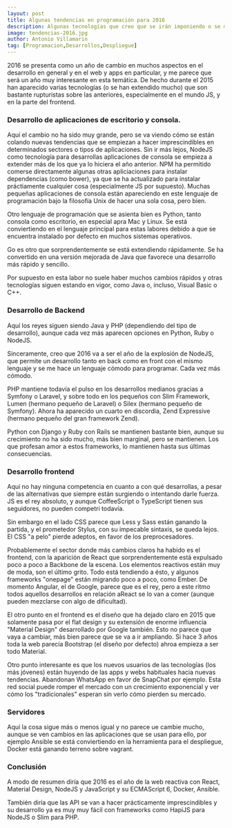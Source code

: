 ```yaml
---
layout: post
title: Algunas tendencias en programación para 2016
description: Algunas tecnologías que creo que se irán imponiendo o se mantendrán en 2016 en programaicón
image: tendencias-2016.jpg
author: Antonio Villamarin
tag: [Programacion,Desarrollos,Despliegue]
---
```


2016 se presenta como un año de cambio en muchos aspectos en el desarrollo en general y en el web y apps en particular, y me parece que será un año muy interesante en esta temática. De hecho durante el 2015 han aparecido varias tecnologías (o se han extendido mucho) que son bastante rupturistas sobre las anteriores, especialmente en el mundo JS, y en la parte del frontend.

### Desarrollo de aplicaciones de escritorio y consola.

Aquí el cambio no ha sido muy grande, pero se va viendo cómo se están colando nuevas tendencias que  se empiezan a hacer imprescindibles en determinados sectores o tipos de aplicaciones. Sin ir más lejos, NodeJS como tecnología para desarrollas aplicaciones de consola se empieza a extender más de los que ya lo hiciera el año anterior. NPM ha permitido comerse directamente algunas otras apliciaciones para instalar dependencias (como bower), ya que se ha actualizado para instalar práctiamente cualquier cosa (especialmente JS por supuesto). Muchas pequeñas aplicaciones de consola están apareciendo en este lenguaje de programación bajo la filosofía Unix de hacer una sola cosa, pero bien.

Otro lenguaje de programación que se asienta bien es Python, tanto consola como escritorio, en especial apra Mac y Linux. Se está conviertiendo en el lenguaje principal para estas labores debido a que se encuentra instalado por defecto en  muchos sistemas operativos.

Go es otro que sorprendentemente se está extendiendo rápidamente. Se ha convertido en una versión mejorada de Java que favorece una desarrollo más rápido y sencillo.

Por supuesto en esta labor no suele haber muchos cambios rápidos y otras tecnologías siguen estando en vigor, como Java o, incluso, Visual Basic o C++.

### Desarrollo de Backend

Aquí los reyes siguen siendo Java y PHP (dependiendo del tipo de desarrollo), aunque cada vez más aparecen opciones en Python, Ruby o NodeJS.

Sinceramente, creo que 2016 va a ser el año de la explosión de NodeJS, que permite un desarrollo tanto en back como en front con el mismo lenguaje y se me hace un lenguaje cómodo para programar. Cada vez más cómodo.

PHP mantiene todavía el pulso en los desarrollos medianos gracias a Symfony o Laravel, y sobre todo en los pequeños con Slim Framework, Lumen (hermano pequeño de Laravel) o Silex (hermano pequeño de Symfony). Ahora ha aparecido un cuarto en discordia, Zend Expressive (hermano pequeño del gran framework Zend).

Python con Django y Ruby con Rails se mantienen bastante bien, aunque su crecimiento no ha sido mucho, más bien marginal, pero se mantienen. Los que profesan amor a estos frameworks, lo mantienen hasta sus últimas consecuencias.

### Desarrollo frontend

Aquí no hay ninguna competencia en cuanto a con qué desarrollas, a pesar de las alternativas que siempre están surgiendo o intentando darle fuerza. JS es el rey absoluto, y aunque CoffeeScript o TypeScript tienen sus seguidores, no pueden competri todavía.

Sin embargo en el lado CSS parece que Less y Sass están ganando la partida, y el prometedor Stylus, con su impecable sintaxis, se queda lejos. El CSS "a pelo" pierde adeptos, en favor de los preprocesadores.

Probablemente el sector donde más cambios claros ha habido es el frontend, con la aparición de React que sorprendentemente está expulsado poco a poco a Backbone de la escena. Los elementos reactivos están muy de moda, son el último grito. Todo está tendiendo a ésto, y algunos frameworks "onepage" están migrando poco a poco, como Ember. De momento Angular, el de Google, parece que es el rey, pero a este ritmo todos aquellos desarrollos en relación aReact se lo van a comer (aunque pueden mezclarse con algo de dificultad).

El otro punto en el frontend es el diseño que ha dejado claro en 2015 que solamente pasa por el flat design y su extensión de enorme influencia "Material Design" desarrollado por Google también. Esto no parece que vaya a cambiar, más bien parece que se va a ir ampliando. Si hace 3 años toda la web parecía Bootstrap (el diseño por defecto) ahroa empieza a ser todo Material.

Otro punto interesante es que los nuevos usuarios de las tecnologías (los más jóvenes) están huyendo de las apps y webs habituales hacia nuevas tendencias. Abandonan WhatsApp en favor de SnapChat por ejemplo. Esta red social puede romper el mercado con un crecimiento exponencial y ver cómo los "tradicionales" esperan sin verlo cómo pierden su mercado.

### Servidores

Aquí la cosa sigue más o menos igual y no parece ue cambie mucho, aunque se ven cambios en las aplicaciones que se usan para ello, por ejemplo Ansible se está conviertiendo en la herramienta para el despliegue, Docker está ganando terreno sobre vagrant.

### Conclusión

A modo de resumen diría que 2016 es el año de la web reactiva con React, Material Design, NodeJS y JavaScript y su ECMAScript 6, Docker, Ansible.

También diría que las API se van a hacer prácticamente imprescindibles y su desarrollo ya es muy muy fácil con frameworks como HapiJS para NodeJS o Slim para PHP.
